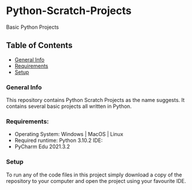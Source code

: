 # Python-Scratch-Projects
Basic Python Projects
## Table of Contents
* [General Info](#general-info)
* [Requirements](#requirements-to-run-project)
* [Setup](#setup)
### General Info
This repository contains Python Scratch Projects as the name suggests. It contains several basic projects all written in Python.
### Requirements:
* Operating System: Windows | MacOS | Linux
* Required runtime: Python 3.10.2
IDE:
* PyCharm Edu 2021.3.2
### Setup 
To run any of the code files in this project simply download a copy of the repository to your computer and open the project using your favourite IDE. 
